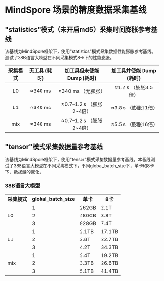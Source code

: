 # MindSpore 场景的精度数据采集基线

## "statistics"模式（未开启md5）采集**时间**膨胀参考基线

该基线为MindSpore框架下，使用"statistics"模式采集数据性能膨胀参考基线。测试了38B语言大模型在不同采集模式8卡下的性能膨胀。

| 采集模式 | 无工具 (耗时) |  加工具但未使能 Dump (耗时)   | 加工具并使能 Dump (耗时) |
|:--------:|:-------------:|:--------------------:|:----------------:|
| L0       | ≈340 ms       |    ≈340 ms （无膨胀）     | ≈1.2 s  （膨胀3.5倍） |
| L1       | ≈340 ms       | ≈0.7–1.2 s  （膨胀2~4倍） | ≈3.8 s   （膨胀11倍） |
| mix      | ≈340 ms       | ≈0.7–1.2 s  （膨胀2~4倍） | ≈5.5 s  （膨胀16倍）  |


## "tensor"模式采集**数据量**参考基线

该基线为MindSpore框架下，使用"tensor"模式采集数据量参考基线。本基线测试了38B语言大模型在不同采集模式下，不同global_batch_size下，单卡和8卡下，数据量的变化。

### 38B语言大模型

<table>
    <tr><th>采集模式</th><th>global_batch_size</th><th>单卡</th><th>8卡</th></tr>
    </td><td rowspan="3">L0</td><td>1</td><td>262GB</td><td>2.1T</td></tr>
    <tr><td>2</td><td>480GB</td><td>3.8T</td></tr>
    <tr><td>3</td><td>928GB</td><td>7.4T</td></tr>
    </td><td rowspan="3">L1</td><td>1</td><td>2.1TB</td><td>17.1TB</td></tr>
    <tr><td>2</td><td>2.8T</td><td>22.7TB</td></tr>
    <tr><td>3</td><td>4.2T</td><td>34.3TB</td></tr>
    </td><td rowspan="3">mix</td><td>1</td><td>2.4T</td><td>19.2TB</td></tr>
    <tr><td>2</td><td>3.3TB</td><td>26.6TB</td></tr>
    <tr><td>3</td><td>5.1TB</td><td>41.4TB</td></tr>

</table>

